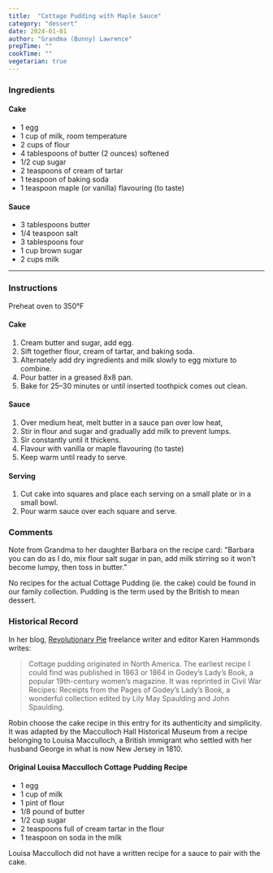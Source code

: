 ```yaml
---
title:  "Cottage Pudding with Maple Sauce"
category: "dessert"
date: 2024-01-01
author: "Grandma (Bunny) Lawrence"
prepTime: ""
cookTime: ""
vegetarian: true
---
```


### Ingredients

#### Cake

- 1 egg
- 1 cup of milk, room temperature
- 2 cups of flour
- 4 tablespoons of butter (2 ounces) softened
- 1/2 cup sugar
- 2 teaspoons of cream of tartar
- 1 teaspoon of baking soda
- 1 teaspoon maple (or vanilla) flavouring (to taste)

#### Sauce

- 3 tablespoons butter
- 1/4 teaspoon salt
- 3 tablespoons four
- 1 cup brown sugar
- 2 cups milk

---

### Instructions

Preheat oven to 350°F

#### Cake

1. Cream butter and sugar, add egg. 
2. Sift together flour, cream of tartar, and baking soda. 
3. Alternately add dry ingredients and milk slowly to egg mixture to combine. 
4. Pour batter in a greased 8x8 pan. 
5. Bake for 25–30 minutes or until inserted toothpick comes out clean.

#### Sauce

1. Over medium heat, melt butter in a sauce pan over low heat, 
2. Stir in flour and sugar and gradually add milk to prevent lumps.
3. Sir constantly until it thickens.
4. Flavour with vanilla or maple flavouring (to taste)
5. Keep warm until ready to serve.

#### Serving

1. Cut cake into squares and place each serving on a small plate or in a small bowl. 
2. Pour warm sauce over each square and serve.

### Comments

Note from Grandma to her daughter Barbara on the recipe card:
"Barbara you can do as I do, mix flour salt sugar in pan, add milk stirring so it won't become lumpy, then toss in butter." 

No recipes for the actual Cottage Pudding (ie. the cake) could be found in our family collection. Pudding is the term used by the British to mean dessert. 

### Historical Record

In her blog, [Revolutionary Pie](https://revolutionarypie.com/2015/03/05/cottage-pudding/) freelance writer and editor Karen Hammonds writes:

> Cottage pudding originated in North America. The earliest recipe I could find was published in 1863 or 1864 in Godey’s Lady’s Book, a popular 19th-century women’s magazine. It was reprinted in Civil War Recipes: Receipts from the Pages of Godey’s Lady’s Book, a wonderful collection edited by Lily May Spaulding and John Spaulding.

Robin choose the cake recipe in this entry for its authenticity and simplicity. It was adapted by the Macculloch Hall Historical Museum from a recipe belonging to Louisa Macculloch, a British immigrant who settled with her husband George in what is now New Jersey in 1810. 

#### Original Louisa Macculloch Cottage Pudding Recipe

- 1 egg
- 1 cup of milk
- 1 pint of flour
- 1/8 pound of butter
- 1/2 cup sugar
- 2 teaspoons full of cream tartar in the flour
- 1 teaspoon on soda in the milk

Louisa Macculloch did not have a written recipe for a sauce to pair with the cake. 

